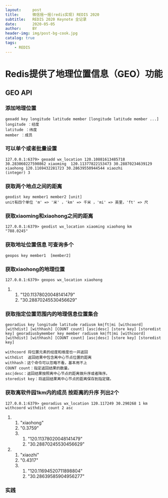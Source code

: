 ```yaml
---
layout:     post
title:      微信摇一摇(redis实现) REDIS 2020
subtitle:   REDIS 2020 Keynote 全记录
date:       2020-05-05
author:     BY
header-img: img/post-bg-cook.jpg
catalog: true
tags:
    - REDIS
---
```


# Redis提供了地理位置信息（GEO）功能

## GEO API

### 添加地理位置

    geoadd key longitude latitude member [longitude latitude member ...]  
    longitude ：经度  
    latitude ：纬度  
    member ：成员  

### 可以单个或者批量设置

    127.0.0.1:6379> geoadd wx_location 120.10881613485718 30.283060227590862 xiaoming  120.11377822153473 30.28870234639129 xiaohong 120.1169432281723 30.28639550944544 xiaozhi   
    (integer) 3

### 获取两个地点之间的距离

    geodist key member1 member2 [unit]
    unit有四个单位 'm' => '米' ，'km' => 千米 ，'mi' => 英里，'ft' => 尺

### 获取xiaoming和xiaohong之间的距离

    127.0.0.1:6379> geodist wx_location xiaoming xiaohong km
    "788.0245"

### 获取地址位置信息 可查询多个

    geopos key member1  [member2]

### 获取xiaohong的地理位置
    127.0.0.1:6379> geopos wx_location xiaohong  
1) 1) "120.11378020048141479"  
   2) "30.28870245530456629"  

### 获取指定位置范围内的地理信息位置集合
    
    georadius key longitude latitude radiusm km|ft|mi [withcoord] [withdist] [withhash] [COUNT count] [asc|desc] [store key] [storedist key] georadiusbymember key member radiusm km|ft|mi [withcoord] [withdist] [withhash] [COUNT count] [asc|desc] [store key] [storedist key]  

    withcoord 将位置元素的经度和维度也一并返回  
    withdist  返回结果中包含离中心节点位置的距离  
    withhash：这个命令可以忽略不看，基本用不上  
    COUNT count：指定返回结果的数量。  
    asc|desc：返回结果按照离中心节点的距离做升序或者降序。  
    storedist key：将返回结果离中心节点的距离保存到指定键。    

### 获取离软件园1km内的成员 按距离的升序 列出2个

    127.0.0.1:6379> georadius wx_location 120.117249 30.290268 1 km withcoord withdist count 2 asc  
1) 1) "xiaohong"  
   2) "0.3759"  
   3) 1) "120.11378020048141479"  
      2) "30.28870245530456629"  
2) 1) "xiaozhi"  
   2) "0.4317"  
   3) 1) "120.11694520711898804"  
      2) "30.28639585904956277"    

### 实践

